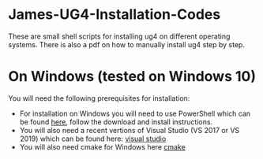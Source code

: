 # James-UG4-Installation-Codes

These are small shell scripts for installing ug4 on different operating systems.
There is also a pdf on how to manually install ug4 step by step.

# On Windows (tested on Windows 10)
You will need the following prerequisites for installation:
 - For installation on Windows you will need to use PowerShell which can be found [here](https://docs.microsoft.com/en-us/powershell/), follow the download and install instructions.
 - You will also need a recent vertions of Visual Studio (VS 2017 or VS 2019) which can be found here: [visual studio](https://visualstudio.microsoft.com/)
 - You will also need cmake for Windows here [cmake](https://cmake.org/install/)
